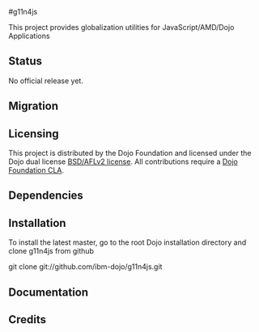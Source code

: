 #g11n4js

This project provides globalization utilities for JavaScript/AMD/Dojo Applications

## Status

No official release yet.

## Migration

## Licensing

This project is distributed by the Dojo Foundation and licensed under the Dojo dual license [BSD/AFLv2 license](http://dojotoolkit.org/license).
All contributions require a [Dojo Foundation CLA](http://dojofoundation.org/about/claForm).

## Dependencies

## Installation

 To install the latest master, go to the root Dojo installation directory and clone g11n4js from github

 git clone git://github.com/ibm-dojo/g11n4js.git

## Documentation


## Credits


